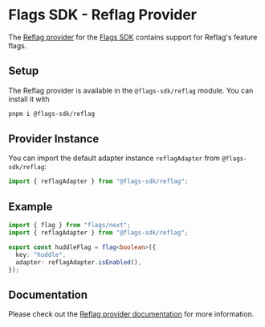 # Flags SDK - Reflag Provider

The [Reflag provider](https://flags-sdk.dev/docs/api-reference/adapters/reflag) for the [Flags SDK](https://flags-sdk.dev/) contains support for Reflag's feature flags.

## Setup

The Reflag provider is available in the `@flags-sdk/reflag` module. You can install it with

```bash
pnpm i @flags-sdk/reflag
```

## Provider Instance

You can import the default adapter instance `reflagAdapter` from `@flags-sdk/reflag`:

```ts
import { reflagAdapter } from "@flags-sdk/reflag";
```

## Example

```ts
import { flag } from "flags/next";
import { reflagAdapter } from "@flags-sdk/reflag";

export const huddleFlag = flag<boolean>({
  key: "huddle",
  adapter: reflagAdapter.isEnabled(),
});
```

## Documentation

Please check out the [Reflag provider documentation](https://flags-sdk.dev/docs/api-reference/adapters/reflag) for more information.
